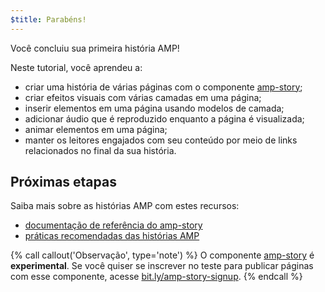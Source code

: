 ```yaml
---
$title: Parabéns!
---
```


Você concluiu sua primeira história AMP!

Neste tutorial, você aprendeu a:

- criar uma história de várias páginas com o componente [amp-story](/pt_br/docs/reference/components/amp-story.html);
- criar efeitos visuais com várias camadas em uma página;
- inserir elementos em uma página usando modelos de camada;
- adicionar áudio que é reproduzido enquanto a página é visualizada;
- animar elementos em uma página;
- manter os leitores engajados com seu conteúdo por meio de links relacionados no final da sua história.

## Próximas etapas

Saiba mais sobre as histórias AMP com estes recursos:

- [documentação de referência do amp-story](/pt_br/docs/reference/components/amp-story.html)
- [práticas recomendadas das histórias AMP](/pt_br/docs/fundamentals/amp_story_best_practices.html)

{% call callout('Observação', type='note') %}
O componente [amp-story](/pt_br/docs/reference/components/amp-story.html) é **experimental**. Se você quiser se inscrever no teste para publicar páginas com esse componente, acesse <a href="http://bit.ly/amp-story-signup">bit.ly/amp-story-signup</a>.
{% endcall %}
 
